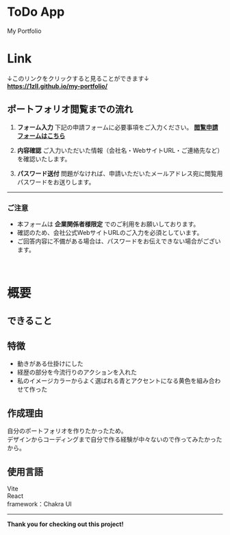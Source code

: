 # ToDo App
My Portfolio<br>

# Link
↓このリンクをクリックすると見ることができます↓<br>
**https://1zll.github.io/my-portfolio/**
<br>
## ポートフォリオ閲覧までの流れ

1. **フォーム入力**
下記の申請フォームに必要事項をご入力ください。
**[閲覧申請フォームはこちら](https://forms.gle/L9Ac3DZjiJsxzP9c7)**

2. **内容確認**
ご入力いただいた情報（会社名・WebサイトURL・ご連絡先など）を確認いたします。

3. **パスワード送付**
問題がなければ、申請いただいたメールアドレス宛に閲覧用パスワードをお送りします。

---

### ご注意
- 本フォームは **企業関係者様限定** でのご利用をお願いしております。
- 確認のため、会社公式WebサイトURLのご入力を必須としています。
- ご回答内容に不備がある場合は、パスワードをお伝えできない場合がございます。
<br>


# 概要


## できること


## 特徴
- 動きがある仕掛けにした
- 経歴の部分を今流行りのアクションを入れた
- 私のイメージカラーからよく選ばれる青とアクセントになる黄色を組み合わせて作った

## 作成理由
自分のポートフォリオを作りたかったため。<br>
デザインからコーディングまで自分で作る経験が中々ないので作ってみたかったから。<br>


## 使用言語
Vite<br>
React<br>
framework：Chakra UI


---


**Thank you for checking out this project!**
